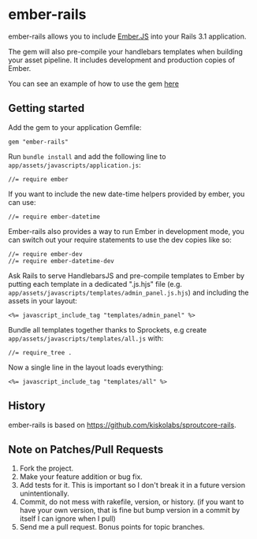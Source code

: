 # ember-rails

ember-rails allows you to include [Ember.JS](http://emberjs.com/) into your Rails 3.1 application.

The gem will also pre-compile your handlebars templates when building your asset pipeline. It includes development and production copies of Ember.

You can see an example of how to use the gem [here](https://github.com/keithpitt/ember-rails-example)

## Getting started

Add the gem to your application Gemfile:

    gem "ember-rails"

Run `bundle install` and add the following line to 
`app/assets/javascripts/application.js`:

    //= require ember

If you want to include the new date-time helpers provided by ember, you
can use:

    //= require ember-datetime

Ember-rails also provides a way to run Ember in development mode, you
can switch out your require statements to use the dev copies like so:

    //= require ember-dev
    //= require ember-datetime-dev

Ask Rails to serve HandlebarsJS and pre-compile templates to Ember
by putting each template in a dedicated ".js.hjs" file
(e.g. `app/assets/javascripts/templates/admin_panel.js.hjs`)
and including the assets in your layout:

    <%= javascript_include_tag "templates/admin_panel" %>

Bundle all templates together thanks to Sprockets,
e.g create `app/assets/javascripts/templates/all.js` with:

    //= require_tree .

Now a single line in the layout loads everything:

    <%= javascript_include_tag "templates/all" %>

## History

ember-rails is based on https://github.com/kiskolabs/sproutcore-rails.

## Note on Patches/Pull Requests

1. Fork the project.
2. Make your feature addition or bug fix.
3. Add tests for it. This is important so I don't break it in a future version unintentionally.
4. Commit, do not mess with rakefile, version, or history. (if you want to have your own version, that is fine but bump version in a commit by itself I can ignore when I pull)
5. Send me a pull request. Bonus points for topic branches.